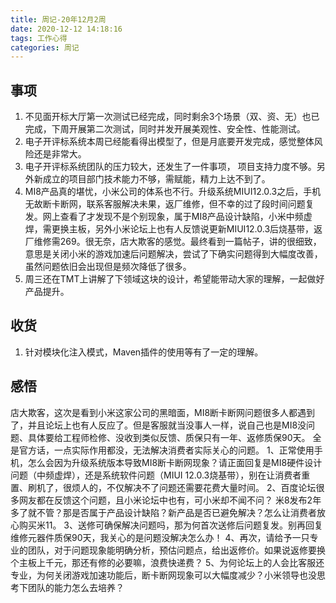 ```yaml
---
title: 周记-20年12月2周
date: 2020-12-12 14:18:16
tags: 工作心得
categories: 周记
---
```


## 事项
1. 不见面开标大厅第一次测试已经完成，同时剩余3个场景（双、资、无）也已完成，下周开展第二次测试，同时并发开展美观性、安全性、性能测试。
2. 电子开评标系统本周已经能看得出模型了，但是月底要开发完成，感觉整体风险还是非常大。
3. 电子开评标系统团队的压力较大，还发生了一件事项， 项目支持力度不够。另外新成立的项目部门技术能力不够，需赋能，精力上达不到了。
4. MI8产品真的堪忧，小米公司的体系也不行。升级系统MIUI12.0.3之后，手机无故断卡断网，联系客服解决未果，返厂维修，但不幸的过了段时间问题复发。网上查看了才发现不是个别现象，属于MI8产品设计缺陷，小米中频虚焊，需更换主板，另外小米论坛上也有人反馈说更新MIUI12.0.3后烧基带，返厂维修需269。很无奈，店大欺客的感觉。最终看到一篇帖子，讲的很细致，意思是关闭小米的游戏加速后问题解决，尝试了下确实问题得到大幅度改善，虽然问题依旧会出现但是频次降低了很多。
5. 周三还在TMT上讲解了下领域这块的设计，希望能带动大家的理解，一起做好产品提升。

## 收货
1. 针对模块化注入模式，Maven插件的使用等有了一定的理解。
<!--more-->
## 感悟
店大欺客，这次是看到小米这家公司的黑暗面，MI8断卡断网问题很多人都遇到了，并且论坛上也有人反应了。但是客服就当没事人一样，说自己也是MI8没问题、具体要给工程师检修、没收到类似反馈、质保只有一年、返修质保90天。
全是官方话，一点实际作用都没，无法解决消费者实际关心的问题。
1、正常使用手机，怎么会因为升级系统版本导致MI8断卡断网现象？请正面回复是MI8硬件设计问题（中频虚焊），还是系统软件问题（MIUI 12.0.3烧基带），别在让消费者重置、刷机了，很烦人的，不仅解决不了问题还需要花费大量时间。
2、百度论坛很多网友都在反馈这个问题，且小米论坛中也有，可小米却不闻不问？ 米8发布2年多了就不管？那是否属于产品设计缺陷？新产品是否已避免解决？怎么让消费者放心购买米11。
3、送修可确保解决问题吗，那为何首次送修后问题复发。别再回复维修元器件质保90天，我关心的是问题没解决怎么办！
4、再次，请给予一只专业的团队，对于问题现象能明确分析，预估问题点，给出返修价。如果说返修要换个主板上千元，那还有修的必要嘛，浪费快递费？
5、为何论坛上的人会比客服还专业，为何关闭游戏加速功能后，断卡断网现象可以大幅度减少？小米领导也没思考下团队的能力怎么去培养？
